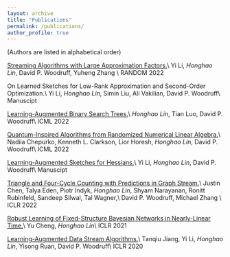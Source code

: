 ```yaml
---
layout: archive
title: "Publications"
permalink: /publications/
author_profile: true
---
```


(Authors are listed in alphabetical order)

[Streaming Algorithms with Large Approximation Factors.](https://arxiv.org/pdf/2207.08075.pdf)\\
Yi Li, *Honghao Lin*, David P. Woodruff, Yuheng Zhang \\
RANDOM 2022

On Learned Sketches for Low-Rank Approximation and Second-Order Optimization.\\
Yi Li, *Honghao Lin*, Simin Liu, Ali Vakilian, David P. Woodruff\\
Manuscipt


[Learning-Augmented Binary Search Trees.](https://arxiv.org/pdf/2206.12110.pdf)\\
*Honghao Lin*, Tian Luo, David P. Woodruff\\
ICML 2022

[Quantum-Inspired Algorithms from Randomized Numerical Linear Algebra.](https://arxiv.org/pdf/2011.04125.pdf)\\
Nadiia Chepurko, Kenneth L. Clarkson, Lior Horesh, *Honghao Lin*, David P. Woodruff\\
ICML 2022

[Learning-Augmented Sketches for Hessians.](https://arxiv.org/pdf/2102.12317.pdf)\\
Yi Li, *Honghao Lin*, David P. Woodruff\\
Manuscipt

[Triangle and Four-Cycle Counting with Predictions in Graph Stream.](https://arxiv.org/pdf/2203.09572.pdf)\\
Justin Chen, Talya Eden, Piotr Indyk, *Honghao Lin*, Shyam Narayanan, Ronitt Rubinfeld, Sandeep Silwal, Tal Wagner,\\
David P. Woodruff, Michael Zhang \\
ICLR 2022

[Robust Learning of Fixed-Structure Bayesian Networks in Nearly-Linear Time.](https://arxiv.org/pdf/2105.05555.pdf)\\
Yu Cheng, *Honghao Lin*\\
ICLR 2021

[Learning-Augmented Data Stream Algorithms.](https://openreview.net/pdf?id=HyxJ1xBYDH)\\
Tanqiu Jiang, Yi Li, *Honghao Lin*, Yisong Ruan, David P. Woodruff\\
ICLR 2020